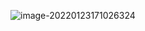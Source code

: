 

![image-20220123171026324](https://holon-image.oss-cn-beijing.aliyuncs.com/img/202204121750986.png)